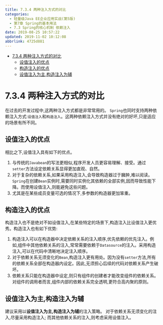 ```yaml
---
title: 7.3.4 两种注入方式的对比
categories: 
  - 轻量级Java EE企业应用实战(第5版)
  - 第7章 Spring的基本用法
  - 7.3 Spring的核心机制 依赖注入
date: 2019-08-25 10:57:22
updated: 2019-11-02 10:12:08
abbrlink: 4725d881
---
```

<div id='my_toc'>

- [7.3.4 两种注入方式的对比](/JavaReadingNotes/4725d881/#7-3-4-两种注入方式的对比)
    - [设值注入的优点](/JavaReadingNotes/4725d881/#设值注入的优点)
    - [构造注入的优点](/JavaReadingNotes/4725d881/#构造注入的优点)
    - [设值注入为主,构造注入为辅](/JavaReadingNotes/4725d881/#设值注入为主,构造注入为辅)

</div>
<!--more-->
<script>if (navigator.platform.toLowerCase() == 'win32'){document.getElementById('my_toc').style.display = 'none';}</script>

<!--end-->
<!--SSTStart-->
# 7.3.4 两种注入方式的对比 #
在过去的开发过程中,这两种注入方式都是非常常用的。 `Spring`也同时支持两种依赖注入方式:`设值注入`和`构造注入`。这两种依赖注入方式并没有绝对的好坏,只是适应的场景有所不同。
## 设值注入的优点 ##
相比之下,设值注入具有如下的优点。
1. 与传统的`Javabean`的写法更相似,程序开发人员更容易理解、接受。通过`setter`方法设定依赖关系显得更加直观、自然。
2. 对于复杂的依赖关系,如果采用构造注入,会导致构造器过于臃肿,难以阅读。 `Spring`在创建`Bean`实例时,需要同时实例化其依赖的全部实例,因而导致性能下降。而使用设值注入,则能避免这些问题。
3. 尤其是在某些成员变量可选的情况下,多参数的构造器更加笨重。
## 构造注入的优点 ##
构造注入也不是绝对不如设值注入,在某些特定的场景下,构造注入比设值注入更优秀。构造注入也有如下优势:
1. 构造注入可以在构造器中决定依赖关系的注入顺序,优先依赖的优先注入。例如,组件中其他依赖关系的注入,常常需要依赖于`Datasource`的注入。采用构造注入,可以在代码中清晰地决定注入顺序。
2. 对于依赖关系无须变化的`Bean`,构造注入更有用处。因为没有`setter`方法,所有的依赖关系全部在构造器内设定。因此,无须担心后续的代码对依赖关系产生破坏。
3. 依赖关系只能在构造器中设定,则只有组件的创建者才能改变组件的依赖关系。对组件的调用者而言,组件内部的依赖关系完全透明,更符合高内聚的原则。

## 设值注入为主,构造注入为辅 ##
建议采用以**设值注入为主,构造注入为辅**的注入策略。
对于依赖关系无须变化的注入,尽量采用构造注入;
而其他依赖关系的注入,则考虑采用设值注入。
<!--SSTStop-->

